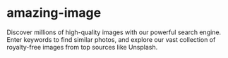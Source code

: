 # amazing-image
Discover millions of high-quality images with our powerful search engine. Enter keywords to find similar photos, and explore our vast collection of royalty-free images from top sources like Unsplash.
